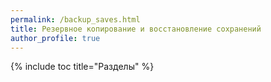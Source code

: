 ```yaml
---
permalink: /backup_saves.html
title: Резервное копирование и восстановление сохранений
author_profile: true
---
```

{% include toc title="Разделы" %}


